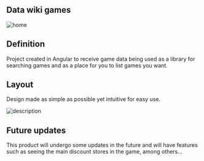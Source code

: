 ## Data wiki games 

![home](https://user-images.githubusercontent.com/77007541/160411792-de9ee8d3-68c4-4848-a8c8-5c43539f3c2a.png)

## Definition

Project created in Angular to receive game data being used as a library for searching games and as a place for you to list games you want.

## Layout

Design made as simple as possible yet intuitive for easy use.

![description](https://user-images.githubusercontent.com/77007541/160415042-e36bee25-e98c-451f-b45e-8d72f5d5f8bd.png)


## Future updates

This product will undergo some updates in the future and will have features such as seeing the main discount stores in the game, among others...
